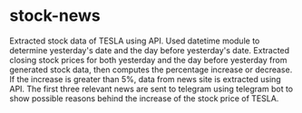 # stock-news
Extracted stock data of TESLA using API.
Used datetime module to determine yesterday's date and the day before yesterday's date.
Extracted closing stock prices for both yesterday and the day before yesterday from generated stock data, then computes the percentage increase or decrease.
If the increase is greater than 5%, data from news site is extracted using API.
The first three relevant news are sent to telegram using telegram bot to show possible reasons behind the increase of the stock price of TESLA.
